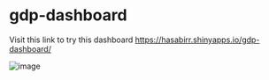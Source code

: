 # gdp-dashboard

Visit this link to try this dashboard https://hasabirr.shinyapps.io/gdp-dashboard/ 

![image](https://github.com/user-attachments/assets/cdfe6c47-13e1-4942-9ab5-5a0d55c3b315)
